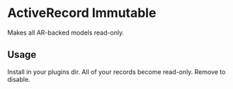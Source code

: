 ActiveRecord Immutable
======================

Makes all AR-backed models read-only.

Usage
-----

Install in your plugins dir.  All of your records become read-only.  Remove to disable.
